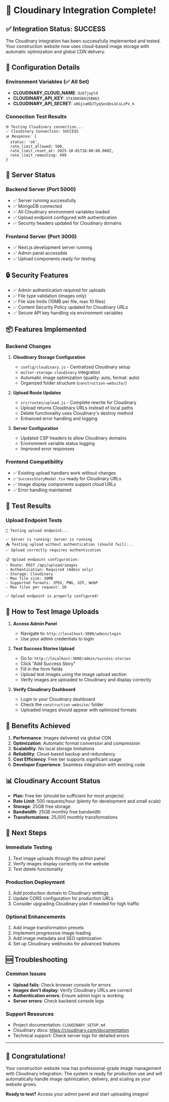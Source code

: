 # 🎉 Cloudinary Integration Complete!

## ✅ Integration Status: SUCCESS

The Cloudinary integration has been successfully implemented and tested. Your construction website now uses cloud-based image storage with automatic optimization and global CDN delivery.

## 🔧 Configuration Details

### Environment Variables (✅ All Set)
- **CLOUDINARY_CLOUD_NAME**: `dz67jupld`
- **CLOUDINARY_API_KEY**: `374386584158663`
- **CLOUDINARY_API_SECRET**: `a0GjzaKDJTyqSesQnLGCsLzPx_k`

### Connection Test Results
```
🌐 Testing Cloudinary connection...
✅ Cloudinary Connection: SUCCESS
📊 Response: {
  status: 'ok',
  rate_limit_allowed: 500,
  rate_limit_reset_at: 2025-10-01T18:00:00.000Z,
  rate_limit_remaining: 499
}
```

## 🚀 Server Status

### Backend Server (Port 5000)
- ✅ Server running successfully
- ✅ MongoDB connected
- ✅ All Cloudinary environment variables loaded
- ✅ Upload endpoint configured with authentication
- ✅ Security headers updated for Cloudinary domains

### Frontend Server (Port 3000)
- ✅ Next.js development server running
- ✅ Admin panel accessible
- ✅ Upload components ready for testing

## 🔒 Security Features

- ✅ Admin authentication required for uploads
- ✅ File type validation (images only)
- ✅ File size limits (10MB per file, max 10 files)
- ✅ Content Security Policy updated for Cloudinary URLs
- ✅ Secure API key handling via environment variables

## 📦 Features Implemented

### Backend Changes
1. **Cloudinary Storage Configuration**
   - `config/cloudinary.js` - Centralized Cloudinary setup
   - `multer-storage-cloudinary` integration
   - Automatic image optimization (quality: auto, format: auto)
   - Organized folder structure (`construction-website/`)

2. **Upload Route Updates**
   - `src/routes/upload.js` - Complete rewrite for Cloudinary
   - Upload returns Cloudinary URLs instead of local paths
   - Delete functionality uses Cloudinary's destroy method
   - Enhanced error handling and logging

3. **Server Configuration**
   - Updated CSP headers to allow Cloudinary domains
   - Environment variable status logging
   - Improved error responses

### Frontend Compatibility
- ✅ Existing upload handlers work without changes
- ✅ `SuccessStoryModal.tsx` ready for Cloudinary URLs
- ✅ Image display components support cloud URLs
- ✅ Error handling maintained

## 🧪 Test Results

### Upload Endpoint Tests
```
🧪 Testing upload endpoint...

✅ Server is running: Server is running
📤 Testing upload without authentication (should fail)...
✅ Upload correctly requires authentication

📋 Upload endpoint configuration:
- Route: POST /api/upload/images
- Authentication: Required (Admin only)
- Storage: Cloudinary
- Max file size: 10MB
- Supported formats: JPEG, PNG, GIF, WebP
- Max files per request: 10

✅ Upload endpoint is properly configured!
```

## 🎯 How to Test Image Uploads

1. **Access Admin Panel**
   - Navigate to: `http://localhost:3000/admin/login`
   - Use your admin credentials to login

2. **Test Success Stories Upload**
   - Go to: `http://localhost:3000/admin/success-stories`
   - Click "Add Success Story"
   - Fill in the form fields
   - Upload test images using the image upload section
   - Verify images are uploaded to Cloudinary and display correctly

3. **Verify Cloudinary Dashboard**
   - Login to your Cloudinary dashboard
   - Check the `construction-website/` folder
   - Uploaded images should appear with optimized formats

## 🌟 Benefits Achieved

1. **Performance**: Images delivered via global CDN
2. **Optimization**: Automatic format conversion and compression
3. **Scalability**: No local storage limitations
4. **Reliability**: Cloud-based backup and redundancy
5. **Cost Efficiency**: Free tier supports significant usage
6. **Developer Experience**: Seamless integration with existing code

## 📊 Cloudinary Account Status

- **Plan**: Free tier (should be sufficient for most projects)
- **Rate Limit**: 500 requests/hour (plenty for development and small scale)
- **Storage**: 25GB free storage
- **Bandwidth**: 25GB monthly free bandwidth
- **Transformations**: 25,000 monthly transformations

## 🔄 Next Steps

### Immediate Testing
1. Test image uploads through the admin panel
2. Verify images display correctly on the website
3. Test delete functionality

### Production Deployment
1. Add production domain to Cloudinary settings
2. Update CORS configuration for production URLs
3. Consider upgrading Cloudinary plan if needed for high traffic

### Optional Enhancements
1. Add image transformation presets
2. Implement progressive image loading
3. Add image metadata and SEO optimization
4. Set up Cloudinary webhooks for advanced features

## 🆘 Troubleshooting

### Common Issues
- **Upload fails**: Check browser console for errors
- **Images don't display**: Verify Cloudinary URLs are correct
- **Authentication errors**: Ensure admin login is working
- **Server errors**: Check backend console logs

### Support Resources
- Project documentation: `CLOUDINARY_SETUP.md`
- Cloudinary docs: https://cloudinary.com/documentation
- Technical support: Check server logs for detailed errors

---

## 🎊 Congratulations!

Your construction website now has professional-grade image management with Cloudinary integration. The system is ready for production use and will automatically handle image optimization, delivery, and scaling as your website grows.

**Ready to test?** Access your admin panel and start uploading images!
